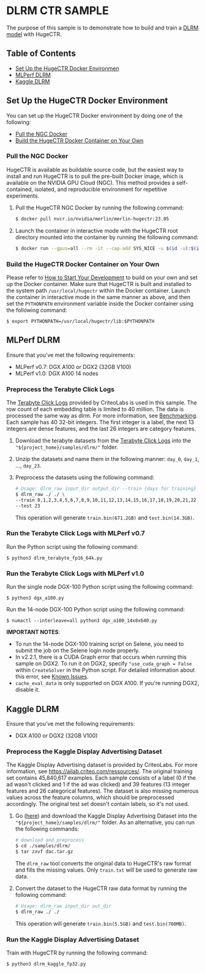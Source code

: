 # DLRM CTR SAMPLE #
The purpose of this sample is to demonstrate how to build and train a [DLRM model](https://ai.facebook.com/blog/dlrm-an-advanced-open-source-deep-learning-recommendation-model/) with HugeCTR.

## Table of Contents
* [Set Up the HugeCTR Docker Environmen](#set-up-the-hugectr-docker-environment)
* [MLPerf DLRM](#mlperf-dlrm)
* [Kaggle DLRM](#kaggle-dlrm)

## Set Up the HugeCTR Docker Environment ##
You can set up the HugeCTR Docker environment by doing one of the following:
- [Pull the NGC Docker](#pull-the-ngc-docker)
- [Build the HugeCTR Docker Container on Your Own](#build-the-hugectr-docker-container-on-your-own)

### Pull the NGC Docker ###
HugeCTR is available as buildable source code, but the easiest way to install and run HugeCTR is to pull the pre-built Docker image, which is available on the NVIDIA GPU Cloud (NGC). This method provides a self-contained, isolated, and reproducible environment for repetitive experiments.

1. Pull the HugeCTR NGC Docker by running the following command:
   ```bash
   $ docker pull nvcr.io/nvidia/merlin/merlin-hugectr:23.05
   ```
2. Launch the container in interactive mode with the HugeCTR root directory mounted into the container by running the following command:
   ```bash
   $ docker run --gpus=all --rm -it --cap-add SYS_NICE -u $(id -u):$(id -g) -v $(pwd):/hugectr -w /hugectr nvcr.io/nvidia/merlin/merlin-hugectr:23.05
   ```

### Build the HugeCTR Docker Container on Your Own ###
Please refer to [How to Start Your Development](https://nvidia-merlin.github.io/HugeCTR/master/hugectr_contributor_guide.html#how-to-start-your-development) to build on your own and set up the Docker container. Make sure that HugeCTR is built and installed to the system path `/usr/local/hugectr` within the Docker container. Launch the container in interactive mode in the same manner as above, and then set the `PYTHONPATH` environment variable inside the Docker container using the following command:
```shell
$ export PYTHONPATH=/usr/local/hugectr/lib:$PYTHONPATH
```

## MLPerf DLRM
Ensure that you've met the following requirements:
- MLPerf v0.7: DGX A100 or DGX2 (32GB V100) 
- MLPerf v1.0: DGX A100 14 nodes

### Preprocess the Terabyte Click Logs ##
The [Terabyte Click Logs](https://labs.criteo.com/2013/12/download-terabyte-click-logs/) provided by CriteoLabs is used in this sample. The row count of each embedding table is limited to 40 million. The data is processed the same way as dlrm. For more information, see [Benchmarking](https://github.com/facebookresearch/dlrm#benchmarking). Each sample has 40 32-bit integers. The first integer is a label, the next 13 integers are dense features, and the last 26 integers are category features.

1. Download the terabyte datasets from the [Terabyte Click Logs](https://labs.criteo.com/2013/12/download-terabyte-click-logs/) into the `"${project_home}/samples/dlrm/"` folder.

2. Unzip the datasets and name them in the following manner: `day_0`, `day_1`, ..., `day_23`.

3. Preprocess the datasets using the following command:
   ```bash
   # Usage: dlrm_raw input_dir output_dir --train {days for training} --test {days for testing}
   $ dlrm_raw ./ ./ \
   --train 0,1,2,3,4,5,6,7,8,9,10,11,12,13,14,15,16,17,18,19,20,21,22 \
   --test 23
   ```
   This operation will generate `train.bin(671.2GB)` and `test.bin(14.3GB)`.

### Run the Terabyte Click Logs with MLPerf v0.7 ##

Run the Python script using the following command:
   ```shell
   $ python3 dlrm_terabyte_fp16_64k.py
   ```

### Run the Terabyte Click Logs with MLPerf v1.0 ##

Run the single node DGX-100 Python script using the following command:
   ```shell
   $ python3 dgx_a100.py
   ```

Run the 14-node DGX-100 Python script using the following command:
   ```shell
   $ numactl --interleave=all python3 dgx_a100_14x8x640.py
   ```

**IMPORTANT NOTES**: 
- To run the 14-node DGX-100 training script on Selene, you need to submit the job on the Selene login node properly.
- In v2.2.1, there is a CUDA Graph error that occurs when running this sample on DGX2. To run it on DGX2, specify `"use_cuda_graph = False` within `CreateSolver` in the Python script. For detailed information about this error, see [Known Issues](https://github.com/NVIDIA-Merlin/HugeCTR/blob/master/release_notes.md#known-issues).
- `cache_eval_data` is only supported on DGX A100. If you're running DGX2, disable it. 

## Kaggle DLRM
Ensure that you've met the following requirements:
- DGX A100 or DGX2 (32GB V100)

### Preprocess the Kaggle Display Advertising Dataset ##
The Kaggle Display Advertising dataset is provided by CriteoLabs. For more information, see https://ailab.criteo.com/ressources/. The original training set contains 45,840,617 examples. Each sample consists of a label (0 if the ad wasn't clicked and 1 if the ad was clicked) and 39 features (13 integer features and 26 categorical features). The dataset is also missing numerous values across the feature columns, which should be preprocessed accordingly. The original test set doesn't contain labels, so it's not used.

1. Go ([here](https://ailab.criteo.com/ressources/)) and download the Kaggle Display Advertising Dataset into the `"${project_home}/samples/dlrm/"` folder.
   As an alternative, you can run the following commands: 
   ```bash
   # download and preprocess
   $ cd ./samples/dlrm/
   $ tar zxvf dac.tar.gz
   ```
   The `dlrm_raw` tool converts the original data to HugeCTR's raw format and fills the missing values. Only `train.txt` will be used to generate raw data.

2. Convert the dataset to the HugeCTR raw data format by running the following command:
   ```bash
   # Usage: dlrm_raw input_dir out_dir
   $ dlrm_raw ./ ./ 
   ```
   This operation will generate `train.bin(5.5GB)` and `test.bin(700MB)`.

### Run the Kaggle Display Advertising Dataset ##
Train with HugeCTR by running the following command:
   ```bash
   $ python3 dlrm_kaggle_fp32.py
   ```
